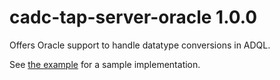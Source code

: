 # cadc-tap-server-oracle 1.0.0

Offers Oracle support to handle datatype conversions in ADQL.

See [the example](example) for a sample implementation.
